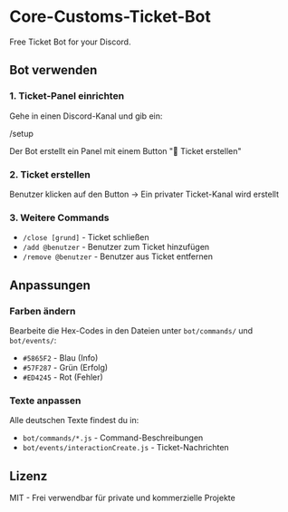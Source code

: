 # Core-Customs-Ticket-Bot
Free Ticket Bot for your Discord. 
## Bot verwenden

### 1. Ticket-Panel einrichten

Gehe in einen Discord-Kanal und gib ein:

/setup


Der Bot erstellt ein Panel mit einem Button "📩 Ticket erstellen"

### 2. Ticket erstellen

Benutzer klicken auf den Button → Ein privater Ticket-Kanal wird erstellt

### 3. Weitere Commands

- `/close [grund]` - Ticket schließen
- `/add @benutzer` - Benutzer zum Ticket hinzufügen
- `/remove @benutzer` - Benutzer aus Ticket entfernen
## Anpassungen
### Farben ändern

Bearbeite die Hex-Codes in den Dateien unter `bot/commands/` und `bot/events/`:
- `#5865F2` - Blau (Info)
- `#57F287` - Grün (Erfolg)
- `#ED4245` - Rot (Fehler)

### Texte anpassen

Alle deutschen Texte findest du in:
- `bot/commands/*.js` - Command-Beschreibungen
- `bot/events/interactionCreate.js` - Ticket-Nachrichten

## Lizenz

MIT - Frei verwendbar für private und kommerzielle Projekte
